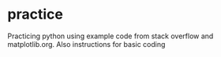 # practice
Practicing python using example code from stack overflow and matplotlib.org. Also instructions for basic coding
